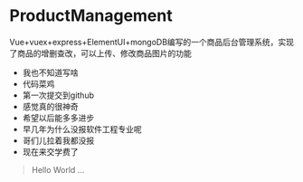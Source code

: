 # ProductManagement
Vue+vuex+express+ElementUI+mongoDB编写的一个商品后台管理系统，实现了商品的增删查改，可以上传、修改商品图片的功能

* 我也不知道写啥
* 代码菜鸡
* 第一次提交到github
* 感觉真的很神奇
* 希望以后能多多进步
* 早几年为什么没报软件工程专业呢
* 哥们儿拉着我都没报
* 现在来交学费了
> Hello World
> ...
